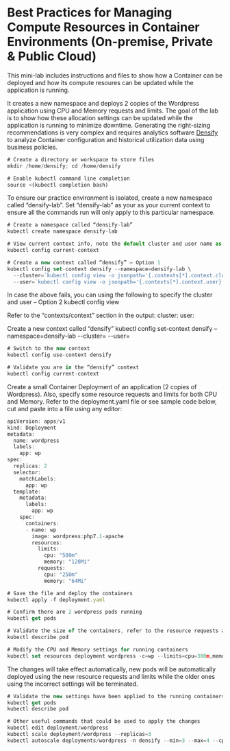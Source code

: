 # Best Practices for Managing Compute Resources in Container Environments (On-premise, Private & Public Cloud)

This mini-lab includes instructions and files to show how a Container can be deployed and how its compute resoures can be updated while the application is running.

It creates a new namespace and deploys 2 copies of the Wordpress application using CPU and Memory requests and limits.  The goal of the lab is to show how these allocation settings can be updated while the application is running to minimize downtime. Generating the right-sizing recommendations is very complex and requires analytics software [Densify](http://www.Densify.com) to analyze Container configuration and historical utilization data using business policies.    

```` javascript
# Create a directory or workspace to store files
mkdir /home/densify; cd /home/densify

# Enable kubectl command line completion
source <(kubectl completion bash)
````

To ensure our practice environment is isolated, create a new namespace called “densify-lab”.  Set “densify-lab” as your  as your current context to ensure all the commands run will only apply to this particular namespace.

```` javascript
# Create a namespace called “densify-lab”
kubectl create namespace densify-lab

# View current context info, note the default cluster and user name as we will use these to create a new context for our densify-lab namespace:
kubectl config current-context

# Create a new context called “densify” – Option 1
kubectl config set-context densify --namespace=densify-lab \
  --cluster=`kubectl config view -o jsonpath='{.contexts[*].context.cluster}'` \
  --user=`kubectl config view -o jsonpath='{.contexts[*].context.user}'`

````

In case the above fails, you can using the following to specify the cluster and user – Option 2
kubectl config view

Refer to the “contexts/context” section in the output:
    cluster: <CLUSTER>
    user: <USERNAME>

Create a new context called “densify”
kubectl config set-context densify –namespace=densify-lab --cluster=<CLUSTER> --user=<USER>

```` javascript
# Switch to the new context 
kubectl config use-context densify

# Validate you are in the “densify” context
kubectl config current-context

````

Create a small Container Deployment of an application (2 copies of Wordpress).  Also, specify some resource requests and limits for both CPU and Memory. Refer to the deployment.yaml file or see sample code below, cut and paste into a file using any editor: 

```` javascript
apiVersion: apps/v1
kind: Deployment
metadata:
  name: wordpress
  labels:
    app: wp
spec:
  replicas: 2
  selector:
    matchLabels:
      app: wp
  template:
    metadata:
      labels:
        app: wp
    spec:
      containers:
      - name: wp
        image: wordpress:php7.1-apache
        resources:
          limits:
            cpu: "500m"
            memory: "128Mi"
          requests:
            cpu: "250m"
            memory: "64Mi"
````

```` javascript
# Save the file and deploy the containers
kubectl apply -f deployment.yaml

# Confirm there are 2 wordpress pods running
kubectl get pods

# Validate the size of the containers, refer to the resource requests and limits section.  We will make changes and compare the results.
kubectl describe pod

# Modify the CPU and Memory settings for running containers
kubectl set resources deployment wordpress -c=wp --limits=cpu=300m,memory=256Mi --requests=cpu=200m,memory=192Mi
````

The changes will take effect automatically, new pods will be automatically deployed using the new resource requests and limits while the older ones using the incorrect settings will be terminated.

```` javascript
# Validate the new settings have been applied to the running containers
kubectl get pods
kubectl describe pod

# Other useful commands that could be used to apply the changes
kubectl edit deployment/wordpress
kubectl scale deployment/wordpress --replicas=3
kubectl autoscale deployments/wordpress -n densify --min=3 --max=4 --cpu-percent=75
````
